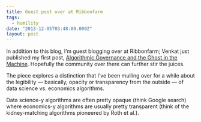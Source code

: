 ```yaml
---
title: Guest post over at Ribbonfarm
tags:
  - humility
date: "2013-12-05T03:48:00.000Z"
layout: post
---
```


In addition to this blog, I’m guest blogging over at Ribbonfarm; Venkat just published my first post, [Algorithmic Governance and the Ghost in the Machine](http://www.ribbonfarm.com/2013/12/01/algorithmic-governance-and-the-ghost-in-the-machine/). Hopefully the community over there can further stir the juices.

The piece explores a distinction that I’ve been mulling over for a while about the legibility — basically, opacity or transparency from the outside — of data science vs. economics algorithms.

Data science-y algorithms are often pretty opaque (think Google search) where economics-y algorithms are usually pretty transparent (think of the kidney-matching algorithms pioneered by Roth et al.).
